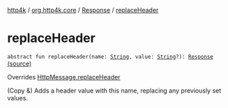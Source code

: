 [http4k](../../index.md) / [org.http4k.core](../index.md) / [Response](index.md) / [replaceHeader](./replace-header.md)

# replaceHeader

`abstract fun replaceHeader(name: `[`String`](https://kotlinlang.org/api/latest/jvm/stdlib/kotlin/-string/index.html)`, value: `[`String`](https://kotlinlang.org/api/latest/jvm/stdlib/kotlin/-string/index.html)`?): `[`Response`](index.md) [(source)](https://github.com/http4k/http4k/blob/master/http4k-core/src/main/kotlin/org/http4k/core/http.kt#L258)

Overrides [HttpMessage.replaceHeader](../-http-message/replace-header.md)

(Copy &amp;) Adds a header value with this name, replacing any previously set values.


